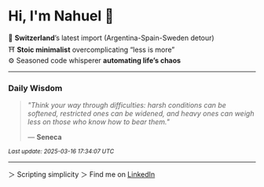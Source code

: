 # Hi, I'm Nahuel :tiger:

📍 **Switzerland**’s latest import (Argentina-Spain-Sweden detour)  
⛩️ **Stoic minimalist** overcomplicating “less is more”  
⚙️ Seasoned code whisperer **automating life’s chaos**

---

### Daily Wisdom
> _"Think your way through difficulties: harsh conditions can be softened, restricted ones can be widened, and heavy ones can weigh less on those who know how to bear them."_  
>
> — **Seneca**

<sub>*Last update: 2025-03-16 17:34:07 UTC*</sub>


---

＞ Scripting simplicity
＞ Find me on [LinkedIn](https://www.linkedin.com/in/nianni)